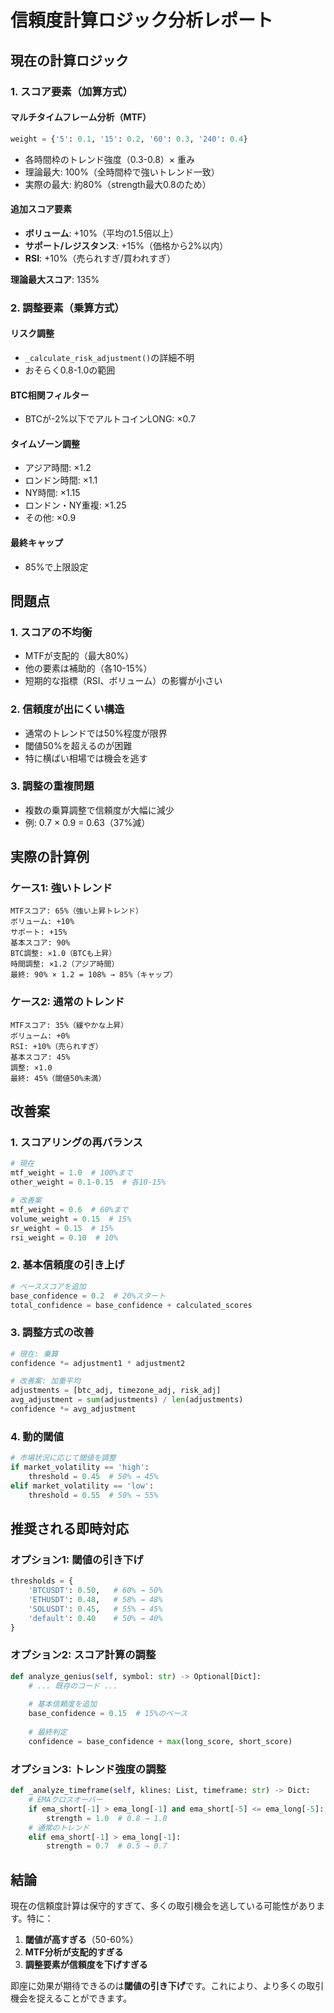 # 信頼度計算ロジック分析レポート

## 現在の計算ロジック

### 1. スコア要素（加算方式）

#### マルチタイムフレーム分析（MTF）
```python
weight = {'5': 0.1, '15': 0.2, '60': 0.3, '240': 0.4}
```
- 各時間枠のトレンド強度（0.3-0.8）× 重み
- 理論最大: 100%（全時間枠で強いトレンド一致）
- 実際の最大: 約80%（strength最大0.8のため）

#### 追加スコア要素
- **ボリューム**: +10%（平均の1.5倍以上）
- **サポート/レジスタンス**: +15%（価格から2%以内）
- **RSI**: +10%（売られすぎ/買われすぎ）

**理論最大スコア**: 135%

### 2. 調整要素（乗算方式）

#### リスク調整
- `_calculate_risk_adjustment()`の詳細不明
- おそらく0.8-1.0の範囲

#### BTC相関フィルター
- BTCが-2%以下でアルトコインLONG: ×0.7

#### タイムゾーン調整
- アジア時間: ×1.2
- ロンドン時間: ×1.1
- NY時間: ×1.15
- ロンドン・NY重複: ×1.25
- その他: ×0.9

#### 最終キャップ
- 85%で上限設定

## 問題点

### 1. スコアの不均衡
- MTFが支配的（最大80%）
- 他の要素は補助的（各10-15%）
- 短期的な指標（RSI、ボリューム）の影響が小さい

### 2. 信頼度が出にくい構造
- 通常のトレンドでは50%程度が限界
- 閾値50%を超えるのが困難
- 特に横ばい相場では機会を逃す

### 3. 調整の重複問題
- 複数の乗算調整で信頼度が大幅に減少
- 例: 0.7 × 0.9 = 0.63（37%減）

## 実際の計算例

### ケース1: 強いトレンド
```
MTFスコア: 65%（強い上昇トレンド）
ボリューム: +10%
サポート: +15%
基本スコア: 90%
BTC調整: ×1.0（BTCも上昇）
時間調整: ×1.2（アジア時間）
最終: 90% × 1.2 = 108% → 85%（キャップ）
```

### ケース2: 通常のトレンド
```
MTFスコア: 35%（緩やかな上昇）
ボリューム: +0%
RSI: +10%（売られすぎ）
基本スコア: 45%
調整: ×1.0
最終: 45%（閾値50%未満）
```

## 改善案

### 1. スコアリングの再バランス
```python
# 現在
mtf_weight = 1.0  # 100%まで
other_weight = 0.1-0.15  # 各10-15%

# 改善案
mtf_weight = 0.6  # 60%まで
volume_weight = 0.15  # 15%
sr_weight = 0.15  # 15%
rsi_weight = 0.10  # 10%
```

### 2. 基本信頼度の引き上げ
```python
# ベーススコアを追加
base_confidence = 0.2  # 20%スタート
total_confidence = base_confidence + calculated_scores
```

### 3. 調整方式の改善
```python
# 現在: 乗算
confidence *= adjustment1 * adjustment2

# 改善案: 加重平均
adjustments = [btc_adj, timezone_adj, risk_adj]
avg_adjustment = sum(adjustments) / len(adjustments)
confidence *= avg_adjustment
```

### 4. 動的閾値
```python
# 市場状況に応じて閾値を調整
if market_volatility == 'high':
    threshold = 0.45  # 50% → 45%
elif market_volatility == 'low':
    threshold = 0.55  # 50% → 55%
```

## 推奨される即時対応

### オプション1: 閾値の引き下げ
```python
thresholds = {
    'BTCUSDT': 0.50,   # 60% → 50%
    'ETHUSDT': 0.48,   # 58% → 48%
    'SOLUSDT': 0.45,   # 55% → 45%
    'default': 0.40    # 50% → 40%
}
```

### オプション2: スコア計算の調整
```python
def analyze_genius(self, symbol: str) -> Optional[Dict]:
    # ... 既存のコード ...
    
    # 基本信頼度を追加
    base_confidence = 0.15  # 15%のベース
    
    # 最終判定
    confidence = base_confidence + max(long_score, short_score)
```

### オプション3: トレンド強度の調整
```python
def _analyze_timeframe(self, klines: List, timeframe: str) -> Dict:
    # EMAクロスオーバー
    if ema_short[-1] > ema_long[-1] and ema_short[-5] <= ema_long[-5]:
        strength = 1.0  # 0.8 → 1.0
    # 通常のトレンド
    elif ema_short[-1] > ema_long[-1]:
        strength = 0.7  # 0.5 → 0.7
```

## 結論

現在の信頼度計算は保守的すぎて、多くの取引機会を逃している可能性があります。特に：

1. **閾値が高すぎる**（50-60%）
2. **MTF分析が支配的すぎる**
3. **調整要素が信頼度を下げすぎる**

即座に効果が期待できるのは**閾値の引き下げ**です。これにより、より多くの取引機会を捉えることができます。